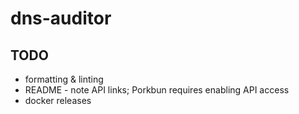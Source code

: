 # dns-auditor

## TODO

* formatting & linting
* README - note API links; Porkbun requires enabling API access
* docker releases
